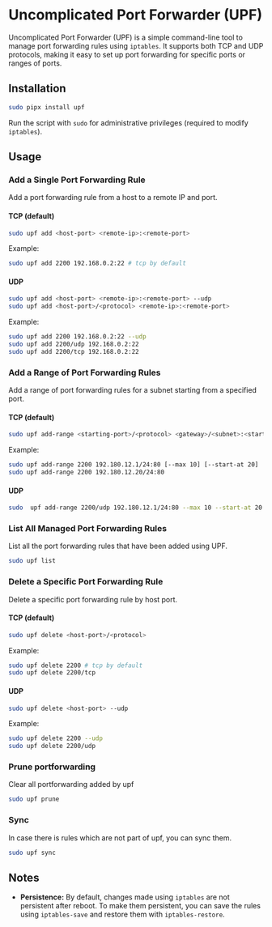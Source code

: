 
# Uncomplicated Port Forwarder (UPF)

Uncomplicated Port Forwarder (UPF) is a simple command-line tool to manage port forwarding rules using `iptables`. It supports both TCP and UDP protocols, making it easy to set up port forwarding for specific ports or ranges of ports.


## Installation

```bash
sudo pipx install upf
```
Run the script with `sudo` for administrative privileges (required to modify `iptables`).

## Usage

### Add a Single Port Forwarding Rule

Add a port forwarding rule from a host to a remote IP and port.

#### TCP (default)
```bash
sudo upf add <host-port> <remote-ip>:<remote-port>
```

Example:
```bash
sudo upf add 2200 192.168.0.2:22 # tcp by default
```

#### UDP
```bash
sudo upf add <host-port> <remote-ip>:<remote-port> --udp
sudo upf add <host-port>/<protocol> <remote-ip>:<remote-port>

```

Example:
```bash
sudo upf add 2200 192.168.0.2:22 --udp
sudo upf add 2200/udp 192.168.0.2:22
sudo upf add 2200/tcp 192.168.0.2:22
```

### Add a Range of Port Forwarding Rules

Add a range of port forwarding rules for a subnet starting from a specified port.

#### TCP (default)
```bash
sudo upf add-range <starting-port>/<protocol> <gateway>/<subnet>:<start port> [--max <count>] [--start-at <number>]
```

Example:
```bash
sudo upf add-range 2200 192.180.12.1/24:80 [--max 10] [--start-at 20]
sudo upf add-range 2200 192.180.12.20/24:80
```

#### UDP
```bash
sudo  upf add-range 2200/udp 192.180.12.1/24:80 --max 10 --start-at 20
```

### List All Managed Port Forwarding Rules

List all the port forwarding rules that have been added using UPF.

```bash
sudo upf list
```

### Delete a Specific Port Forwarding Rule

Delete a specific port forwarding rule by host port.

#### TCP (default)
```bash
sudo upf delete <host-port>/<protocol>
```

Example:
```bash
sudo upf delete 2200 # tcp by default
sudo upf delete 2200/tcp
```

#### UDP
```bash
sudo upf delete <host-port> --udp
```

Example:
```bash
sudo upf delete 2200 --udp
sudo upf delete 2200/udp
```

### Prune portforwarding

Clear all portforwarding added by upf

```bash
sudo upf prune
```

### Sync

In case there is rules which are not part of upf, you can sync them.

```bash
sudo upf sync
```

## Notes

- **Persistence:** By default, changes made using `iptables` are not persistent after reboot. To make them persistent, you can save the rules using `iptables-save` and restore them with `iptables-restore`.